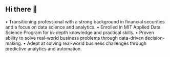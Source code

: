 ## Hi there 👋
•	Transitioning professional with a strong background in financial securities and a focus on data science and analytics.
•	Enrolled in MIT Applied Data Science Program for in-depth knowledge and practical skills.
•	Proven ability to solve real-world business problems through data-driven decision-making.
•	Adept at solving real-world business challenges through predictive analytics and automation.

<!--
**ZavionH3nd3rson/ZavionH3nd3rson** is a ✨ _special_ ✨ repository because its `README.md` (this file) appears on your GitHub profile.

Here are some ideas to get you started:

- 🔭 I’m currently working on ...
- 🌱 I’m currently learning ...
- 👯 I’m looking to collaborate on ...
- 🤔 I’m looking for help with ...
- 💬 Ask me about ...
- 📫 How to reach me: ...
- 😄 Pronouns: ...
- ⚡ Fun fact: ...
-->

